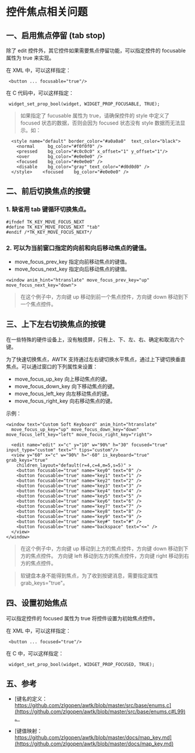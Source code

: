 # 控件焦点相关问题

## 一、启用焦点停留 (tab stop)

除了 edit 控件外，其它控件如果需要焦点停留功能，可以指定控件的 focusable 属性为 true 来实现。

在 XML 中，可以这样指定：

```
 <button ... focusable="true"/>
```

在 C 代码中，可以这样指定：

```
 widget_set_prop_bool(widget, WIDGET_PROP_FOCUSABLE, TRUE);
```

> 如果指定了 fucusable 属性为 true，请确保控件的 style 中定义了 focused 状态的数据，否则会因为 focused 状态没有 style 数据而无法显示。如：

```
  <style name="default" border_color="#a0a0a0"  text_color="black">
    <normal     bg_color="#f0f0f0" />
    <pressed    bg_color="#c0c0c0" x_offset="1" y_offset="1"/>
    <over       bg_color="#e0e0e0" />
    <focused    bg_color="#e0e0e0" />
    <disable    bg_color="gray" text_color="#d0d0d0" />
  </style>    <focused    bg_color="#e0e0e0" />
```

## 二、前后切换焦点的按键

### 1. 缺省用 tab 键循环切换焦点。

```
#ifndef TK_KEY_MOVE_FOCUS_NEXT
#define TK_KEY_MOVE_FOCUS_NEXT "tab"
#endif /*TK_KEY_MOVE_FOCUS_NEXT*/
```

### 2. 可以为当前窗口指定的向前和向后移动焦点的键值。

* move\_focus\_prev\_key 指定向前移动焦点的键值。 
* move\_focus\_next\_key 指定向后移动焦点的键值。

```
<window anim_hint="htranslate" move_focus_prev_key="up" move_focus_next_key="down">
```

> 在这个例子中，方向键 up 移动到前一个焦点控件，方向键 down 移动到下一个焦点控件。

## 三、上下左右切换焦点的按键

在一些特殊的硬件设备上，没有触摸屏，只有上、下、左、右、确定和取消六个键。

为了快速切换焦点，AWTK 支持通过左右键切换水平焦点，通过上下键切换垂直焦点。可以通过窗口的下列属性来设置：

* move\_focus\_up\_key 向上移动焦点的键。
* move\_focus\_down\_key 向下移动焦点的键。
* move\_focus\_left\_key 向左移动焦点的键。
* move\_focus\_right\_key 向右移动焦点的键。

示例：

```
<window text="Custom Soft Keyboard" anim_hint="htranslate"
  move_focus_up_key="up" move_focus_down_key="down" move_focus_left_key="left" move_focus_right_key="right">

  <edit name="edit" x="c" y="10" w="90%" h="30" focused="true" input_type="custom" text="" tips="custom"/>
  <view y="60" x="c" w="90%" h="-60" is_keyboard="true" grab_keys="true"
    children_layout="default(r=4,c=4,m=5,s=5)" >
    <button focusable="true" name="key0" text="0" />
    <button focusable="true" name="key1" text="1" />
    <button focusable="true" name="key2" text="2" />
    <button focusable="true" name="key3" text="3" />
    <button focusable="true" name="key4" text="4" />
    <button focusable="true" name="key5" text="5" />
    <button focusable="true" name="key6" text="6" />
    <button focusable="true" name="key7" text="7" />
    <button focusable="true" name="key8" text="8" />
    <button focusable="true" name="key9" text="9" />
    <button focusable="true" name="key#" text="#" />
    <button focusable="true" name="backspace" text="<=" />
  </view>
</window>
```

> 在这个例子中，方向键 up 移动到上方的焦点控件，方向键 down 移动到下方的焦点控件。
> 方向键 left 移动到左方的焦点控件，方向键 right 移动到右方的焦点控件。

> 软键盘本身不能得到焦点，为了收到按键消息，需要指定属性 grab_keys="true"。

## 四、设置初始焦点

可以指定控件的 focused 属性为 true 将控件设置为初始焦点控件。

在 XML 中，可以这样指定：

```
 <button ... focused="true"/>
```

在 C 中，可以这样指定：

```
 widget_set_prop_bool(widget, WIDGET_PROP_FOCUSED, TRUE);
```

## 五、参考
 
* [键名的定义：https://github.com/zlgopen/awtk/blob/master/src/base/enums.c](https://github.com/zlgopen/awtk/blob/master/src/base/enums.c#L99)。

* [键值映射：https://github.com/zlgopen/awtk/blob/master/docs/map_key.md](https://github.com/zlgopen/awtk/blob/master/docs/map_key.md)
